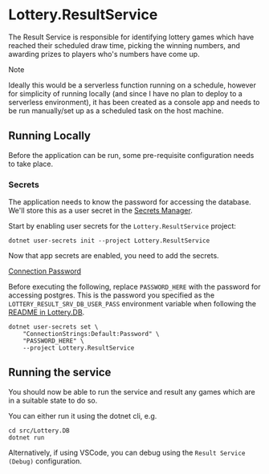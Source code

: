 # Lottery.ResultService

The Result Service is responsible for identifying lottery games which have reached their scheduled draw time, picking the winning numbers, and awarding prizes to players who's numbers have come up. 

> [!NOTE]
> Ideally this would be a serverless function running on a 
> schedule, however for simplicity of running locally (and 
> since I have no plan to deploy to a serverless 
> environment), it has been created as a console app and 
> needs to be run manually/set up as a scheduled task on the 
> host machine.

## Running Locally

Before the application can be run, some pre-requisite configuration needs to take place. 

### Secrets

The application needs to know the password for accessing the database. We'll store this as a user secret in the [Secrets Manager](https://learn.microsoft.com/en-us/aspnet/core/security/app-secrets?#secret-manager).

Start by enabling user secrets for the `Lottery.ResultService` project:

```
dotnet user-secrets init --project Lottery.ResultService
```

Now that app secrets are enabled, you need to add the secrets. 

<ins>Connection Password</ins>

Before executing the following, replace `PASSWORD_HERE` with the password for accessing postgres. 
This is the password you specified as the `LOTTERY_RESULT_SRV_DB_USER_PASS` environment variable when following the [README in Lottery.DB](../Lottery.DB/README.md).

```
dotnet user-secrets set \
    "ConnectionStrings:Default:Password" \
    "PASSWORD_HERE" \
    --project Lottery.ResultService
```

## Running the service

You should now be able to run the service and result any games which are in a suitable state to do so. 

You can either run it using the dotnet cli, e.g.

```
cd src/Lottery.DB
dotnet run
```

Alternatively, if using VSCode, you can debug using the `Result Service (Debug)` configuration.